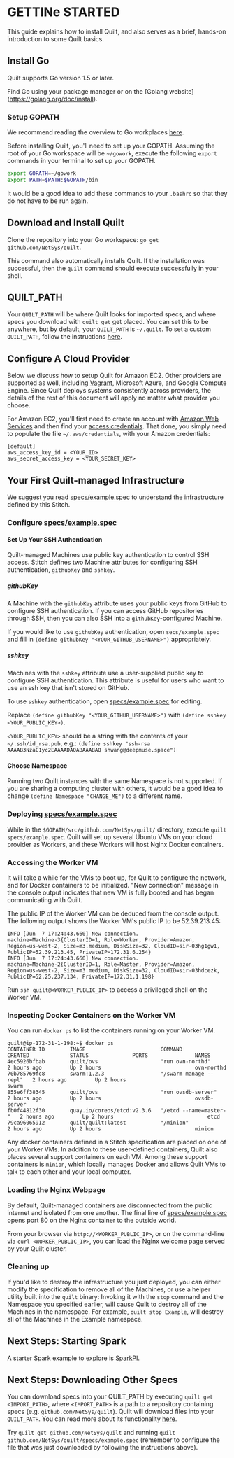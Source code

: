 # GETTINe STARTED
This guide explains how to install Quilt, and also serves as a
brief, hands-on introduction to some Quilt basics.

## Install Go
Quilt supports Go version 1.5 or later.

Find Go using your package manager or on the [Golang website] (https://golang.org/doc/install).

### Setup GOPATH
We recommend reading the overview to Go workplaces [here](https://golang.org/doc/code.html).

Before installing Quilt, you'll need to set up your GOPATH. Assuming the root of
your Go workspace will be `~/gowork`, execute the following `export` commands in
your terminal to set up your GOPATH.
```bash
export GOPATH=~/gowork
export PATH=$PATH:$GOPATH/bin
```
It would be a good idea to add these commands to your `.bashrc` so that they do
not have to be run again.

## Download and Install Quilt
Clone the repository into your Go workspace: `go get github.com/NetSys/quilt`.

This command also automatically installs Quilt. If the installation was
successful, then the `quilt` command should execute successfully in your shell.

## QUILT_PATH
Your `QUILT_PATH` will be where Quilt looks for imported specs, and where
specs you download with `quilt get` get placed. You can set this to be anywhere,
but by default, your `QUILT_PATH` is `~/.quilt`. To set a custom `QUILT_PATH`,
follow the instructions
[here](https://github.com/NetSys/quilt/blob/master/docs/Language.md#quilt_path).

## Configure A Cloud Provider

Below we discuss how to setup Quilt for Amazon EC2.  Other providers are
supported as well, including [Vagrant](Vagrant.md), Microsoft Azure, and
Google Compute Engine.  Since Quilt deploys systems consistently across
providers, the details of the rest of this document will apply no matter what
provider you choose.

For Amazon EC2, you'll first need to create an account with [Amazon Web
Services](https://aws.amazon.com/ec2/) and then find your
[access credentials](http://docs.aws.amazon.com/cli/latest/userguide/cli-chap-getting-set-up.html#cli-signup).
That done, you simply need to populate the file `~/.aws/credentials`, with your
Amazon credentials:
```
[default]
aws_access_key_id = <YOUR_ID>
aws_secret_access_key = <YOUR_SECRET_KEY>
```

## Your First Quilt-managed Infrastructure
We suggest you read [specs/example.spec](../specs/example.spec) to understand the
infrastructure defined by this Stitch.

### Configure [specs/example.spec](../specs/example.spec)
#### Set Up Your SSH Authentication
Quilt-managed Machines use public key authentication to control SSH access. Stitch
defines two Machine attributes for configuring SSH authentication, `githubKey`
and `sshkey`.

##### githubKey
A Machine with the `githubKey` attribute uses your public keys from GitHub
to configure SSH authentication. If you can access GitHub repositories through
SSH, then you can also SSH into a `githubKey`-configured Machine.

If you would like to use `githubKey` authentication, open `secs/example.spec`
and fill in `(define githubKey "<YOUR_GITHUB_USERNAME>")` appropriately.

##### sshkey
Machines with the `sshkey` attribute use a user-supplied public key to configure
SSH authentication. This attribute is useful for users who want to use an ssh key
that isn't stored on GitHub.

To use `sshkey` authentication, open
[specs/example.spec](../specs/example.spec) for editing.

Replace `(define githubKey
"<YOUR_GITHUB_USERNAME>")` with `(define sshkey <YOUR_PUBLIC_KEY>)`.

`<YOUR_PUBLIC_KEY>` should be a string with the contents of your
`~/.ssh/id_rsa.pub`, e.g.: `(define sshkey "ssh-rsa
AAAAB3NzaC1yc2EAAAADAQABAAABAQ shwang@deepmuse.space")`

#### Choose Namespace
Running two Quilt instances with the same Namespace is not supported.
If you are sharing a computing cluster with others, it would be a good idea to
change `(define Namespace "CHANGE_ME")` to a different name.

### Deploying [specs/example.spec](../specs/example.spec)
While in the `$GOPATH/src/github.com/NetSys/quilt/` directory, execute `quilt
specs/example.spec`. Quilt will set up several Ubuntu VMs on your cloud
provider as Workers, and these Workers will host Nginx Docker containers.


### Accessing the Worker VM
It will take a while for the VMs to boot up, for Quilt to configure the network,
and for Docker containers to be initialized. "New connection" message in the console
output indicates that new VM is fully booted and has began communicating with
Quilt.

The public IP of the Worker VM can be deduced from the console output. The
following output shows the Worker VM's public IP to be 52.39.213.45:
```
INFO [Jun  7 17:24:43.660] New connection.
machine=Machine-3{ClusterID=1, Role=Worker, Provider=Amazon, Region=us-west-2, Size=m3.medium, DiskSize=32, CloudID=sir-03hg1gw1, PublicIP=52.39.213.45, PrivateIP=172.31.6.254}
INFO [Jun  7 17:24:43.660] New connection.
machine=Machine-2{ClusterID=1, Role=Master, Provider=Amazon, Region=us-west-2, Size=m3.medium, DiskSize=32, CloudID=sir-03hdcezk, PublicIP=52.25.237.134, PrivateIP=172.31.1.198}
```

Run `ssh quilt@<WORKER_PUBLIC_IP>` to access a privileged shell on the Worker VM.

### Inspecting Docker Containers on the Worker VM
You can run `docker ps` to list the containers running on your Worker VM.

```
quilt@ip-172-31-1-198:~$ docker ps
CONTAINER ID        IMAGE                        COMMAND                  CREATED             STATUS              PORTS               NAMES
4ec5926bfbab        quilt/ovs                    "run ovn-northd"         2 hours ago         Up 2 hours                              ovn-northd
70b785769fc8        swarm:1.2.3                  "/swarm manage --repl"   2 hours ago         Up 2 hours                              swarm
855e6ff38345        quilt/ovs                    "run ovsdb-server"       2 hours ago         Up 2 hours                              ovsdb-server
fb0f44812f30        quay.io/coreos/etcd:v2.3.6   "/etcd --name=master-"   2 hours ago         Up 2 hours                              etcd
79ca96065912        quilt/quilt:latest           "/minion"                2 hours ago         Up 2 hours                              minion
```

Any docker containers defined in a Stitch specification are placed on one of
your Worker VMs.  In addition to these user-defined containers, Quilt also
places several support containers on each VM. Among these support containers is
`minion`, which locally manages Docker and allows Quilt VMs to talk to each
other and your local computer.

### Loading the Nginx Webpage
By default, Quilt-managed containers are disconnected from the public internet
and isolated from one another.  The final line of
[specs/example.spec](../specs/example.spec) opens port 80 on the Nginx
container to the outside world.

From your browser via `http://<WORKER_PUBLIC_IP>`, or on the command-line via
`curl <WORKER_PUBLIC_IP>`, you can load the Nginx welcome page served by your
Quilt cluster.

### Cleaning up

If you'd like to destroy the infrastructure you just deployed, you can either
modify the specification to remove all of the Machines, or use a helper utility
built into the `quilt` binary:  Invoking it with the `stop` command and the
Namespace you specified earlier, will cause Quilt to destroy all of the
Machines in the namespace.  For example, `quilt stop Example`, will destroy all
of the Machines in the Example namespace.

## Next Steps: Starting Spark
A starter Spark example to explore is [SparkPI](../specs/spark/).

## Next Steps: Downloading Other Specs
You can download specs into your QUILT_PATH by executing
`quilt get <IMPORT_PATH>`, where `<IMPORT_PATH>` is a path to a repository
containing specs (e.g. `github.com/NetSys/quilt`). Quilt will download files
into your `QUILT_PATH`. You can read more about its functionality
[here](https://github.com/NetSys/quilt/blob/master/docs/Language.md#quilt_path).

Try `quilt get github.com/NetSys/quilt` and running
`quilt github.com/NetSys/quilt/specs/example.spec` (remember to
configure the file that was just downloaded by following the instructions
above).
